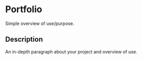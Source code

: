 # Portfolio

Simple overview of use/purpose.

## Description

An in-depth paragraph about your project and overview of use.
  
